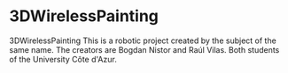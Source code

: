 # 3DWirelessPainting
 3DWirelessPainting
 This is a robotic project created by the subject of the same name. 
 The creators are Bogdan Nistor and Raúl Vilas.
 Both students of the University Côte d'Azur.
